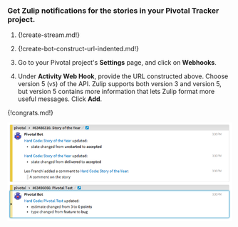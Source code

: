 ### Get Zulip notifications for the stories in your Pivotal Tracker project.

1. {!create-stream.md!}

1. {!create-bot-construct-url-indented.md!}

1. Go to your Pivotal project's **Settings** page, and click on **Webhooks**.

1. Under **Activity Web Hook**, provide the URL constructed above.
   Choose version 5 (`v5`) of the API. Zulip supports both version 3 and
   version 5, but version 5 contains more information that lets
   Zulip format more useful messages. Click **Add**.

{!congrats.md!}

![](/static/images/integrations/pivotal/001.png)

